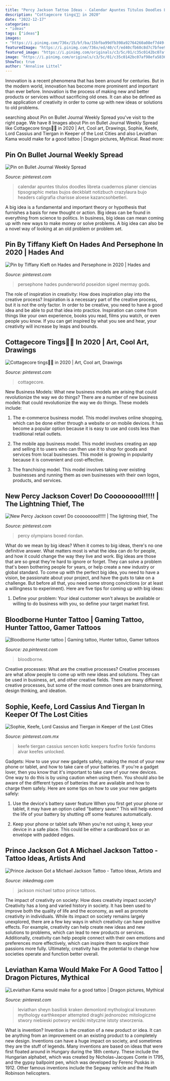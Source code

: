 ```yaml
---
title: "Percy Jackson Tattoo Ideas - Calendar Apuntes Titulos Doodles Libreta Cuadernos Planer Ciencias Tipsographic Metas Bujos Deckblatt Notizbuch Crazylaura Bujo Headers Caligrafia Charisse Aloese Kazancsohbetleri"
description: "Cottagecore tings🐸🌷 in 2020"
date: "2022-12-17"
categories:
- "ideas"
tags: ["ideas"]
images:
- "https://i.pinimg.com/736x/15/bf/ba/15bfba99dfb398a92764260a08ef7d49--big-kids-kid-stuff.jpg"
featuredImage: "https://i.pinimg.com/736x/ed/40/cf/ed40cfb60c8d7c7bfee97b63fba04ef9.jpg"
featured_image: "https://i.pinimg.com/originals/c3/5c/01/c35c0142bc07af98efa58365185f529f.jpg"
image: "https://i.pinimg.com/originals/c3/5c/01/c35c0142bc07af98efa58365185f529f.jpg"
ShowToc: true
author: "Annalise Littel"
---
```



Innovation is a recent phenomena that has been around for centuries. But in the modern world, innovation has become more prominent and important than ever before. Innovation is the process of making new and better products or services without sacrificing old ones. It can also be defined as the application of creativity in order to come up with new ideas or solutions to old problems.

	

		
searching about Pin on Bullet Journal Weekly Spread you've visit to the right page. We have 8 Images about Pin on Bullet Journal Weekly Spread like Cottagecore tings🐸🌷 in 2020 | Art, Cool art, Drawings, Sophie, Keefe, Lord Cassius and Tiergan in Keeper of the Lost Cities and also Leviathan Kama would make for a good tattoo | Dragon pictures, Mythical. Read more:
		
    
## Pin On Bullet Journal Weekly Spread

<img loading=lazy src="https://i.pinimg.com/736x/ed/40/cf/ed40cfb60c8d7c7bfee97b63fba04ef9.jpg" onerror="this.onerror=null;this.src='https://tse3.mm.bing.net/th?id=OIP.w53f_uFF2TSLB27LbdruEwHaLH&amp;pid=15.1';" alt="Pin on Bullet Journal Weekly Spread">

_Source: pinterest.com_

>calendar apuntes titulos doodles libreta cuadernos planer ciencias tipsographic metas bujos deckblatt notizbuch crazylaura bujo headers caligrafia charisse aloese kazancsohbetleri. 

	

A big idea is a fundamental and important theory or hypothesis that furnishes a basis for new thought or action. Big ideas can be found in everything from science to politics. In business, big ideas can mean coming up with new ways to make money or solve problems. A big idea can also be a novel way of looking at an old problem or problem set.

    
## Pin By Tiffany Kieft On Hades And Persephone In 2020 | Hades And

<img loading=lazy src="https://i.pinimg.com/736x/60/fa/fa/60fafa5bfe45fd8317a336c818d21d14.jpg" onerror="this.onerror=null;this.src='https://tse4.mm.bing.net/th?id=OIP.f9n5WBedn2iPJhyDeMs9wAHaKw&amp;pid=15.1';" alt="Pin by Tiffany Kieft on Hades and Persephone in 2020 | Hades and">

_Source: pinterest.com_

>persephone hades punderworld poseidon sigeel mermay gods. 

	

The role of inspiration in creativity: How does inspiration play into the creative process?
Inspiration is a necessary part of the creative process, but it is not the only factor. In order to be creative, you need to have a good idea and be able to put that idea into practice. Inspiration can come from things like your own experience, books you read, films you watch, or even people you know. If you can get inspired by what you see and hear, your creativity will increase by leaps and bounds.

    
## Cottagecore Tings🐸🌷 In 2020 | Art, Cool Art, Drawings

<img loading=lazy src="https://i.pinimg.com/736x/22/68/ed/2268ed083c4ffcd213d1b5cc10d83044.jpg" onerror="this.onerror=null;this.src='https://tse1.mm.bing.net/th?id=OIP.kMLwJA1HoFDShTWzI1dhGwHaJ3&amp;pid=15.1';" alt="Cottagecore tings🐸🌷 in 2020 | Art, Cool art, Drawings">

_Source: pinterest.com_

>cottagecore. 

	

New Business Models: What new business models are arising that could revolutionize the way we do things?
There are a number of new business models that could revolutionize the way we do things. These models include:
1. The e-commerce business model. This model involves online shopping, which can be done either through a website or on mobile devices. It has become a popular option because it is easy to use and costs less than traditional retail outlets.

2. The mobile app business model. This model involves creating an app and selling it to users who can then use it to shop for goods and services from local businesses. This model is growing in popularity because it is convenient and cost-effective.

3. The franchising model. This model involves taking over existing businesses and running them as own businesses with their own logos, products, and services.

    
## New Percy Jackson Cover! Do Cooooooool!!!!! | The Lightning Thief, The

<img loading=lazy src="https://i.pinimg.com/736x/15/bf/ba/15bfba99dfb398a92764260a08ef7d49--big-kids-kid-stuff.jpg" onerror="this.onerror=null;this.src='https://tse3.mm.bing.net/th?id=OIP.ske3FR98BUqFuty5BG2WVQHaKk&amp;pid=15.1';" alt="New Percy Jackson cover! Do cooooooool!!!!! | The lightning thief, The">

_Source: pinterest.com_

>percy olympians boxed riordan. 

	

What do we mean by big ideas?
When it comes to big ideas, there's no one definitive answer. What matters most is what the idea can do for people, and how it could change the way they live and work. 
Big ideas are those that are so great they're hard to ignore or forget. They can solve a problem that's been bothering people for years, or help create a new industry or global standard. 
To come up with the perfect big idea, you need to have a vision, be passionate about your project, and have the guts to take on a challenge. But before all that, you need some strong convictions (or at least a willingness to experiment). 
Here are five tips for coming up with big ideas: 
1) Define your problem: Your ideal customer won't always be available or willing to do business with you, so define your target market first.

    
## Bloodborne Hunter Tattoo | Gaming Tattoo, Hunter Tattoo, Gamer Tattoos

<img loading=lazy src="https://i.pinimg.com/736x/a8/8c/ce/a88cceab910136446dac44eef3c43918.jpg" onerror="this.onerror=null;this.src='https://tse3.mm.bing.net/th?id=OIP.e7T5gzAfAl4671RihxW29gHaNK&amp;pid=15.1';" alt="Bloodborne Hunter tattoo | Gaming tattoo, Hunter tattoo, Gamer tattoos">

_Source: za.pinterest.com_

>bloodborne. 

	

Creative processes: What are the creative processes?
Creative processes are what allow people to come up with new ideas and solutions. They can be used in business, art, and other creative fields. There are many different creative processes, but some of the most common ones are brainstorming, design thinking, and ideation.

    
## Sophie, Keefe, Lord Cassius And Tiergan In Keeper Of The Lost Cities

<img loading=lazy src="https://i.pinimg.com/736x/42/90/3d/42903d8c1f7b2e5b91c2133fe84feab9.jpg" onerror="this.onerror=null;this.src='https://tse3.mm.bing.net/th?id=OIP.ZAilZ2ga2rgkgJ15zOsr0wHaLH&amp;pid=15.1';" alt="Sophie, Keefe, Lord Cassius and Tiergan in Keeper of the Lost Cities">

_Source: pinterest.com.mx_

>keefe tiergan cassius sencen kotlc keepers foxfire forkle fandoms alvar keefes unlocked. 

	

Gadgets: How to use your new gadgets safely, making the most of your new phone or tablet, and how to take care of your batteries.
If you're a gadget lover, then you know that it's important to take care of your new devices. One way to do this is by using caution when using them. You should also be aware of the different types of batteries that are available and how to charge them safely. Here are some tips on how to use your new gadgets safely: 
1) Use the device's battery saver feature When you first get your phone or tablet, it may have an option called "battery saver." This will help extend the life of your battery by shutting off some features automatically. 

2) Keep your phone or tablet safe When you're not using it, keep your device in a safe place. This could be either a cardboard box or an envelope with padded edges.

    
## Prince Jackson Got A Michael Jackson Tattoo - Tattoo Ideas, Artists And

<img loading=lazy src="https://www.inkedmag.com/.image/t_share/MTU5MDMyODU2Mzc3ODI5MTQ0/prince-jackson-michael-jackson-tattoo.jpg" onerror="this.onerror=null;this.src='https://tse4.mm.bing.net/th?id=OIP.geisgNzAgJGO6kdsJ05y0AHaHJ&amp;pid=15.1';" alt="Prince Jackson Got a Michael Jackson Tattoo - Tattoo Ideas, Artists and">

_Source: inkedmag.com_

>jackson michael tattoo prince tattoos. 

	

The impact of creativity on society: How does creativity impact society?
Creativity has a long and varied history in society. It has been used to improve both the quality of life and the economy, as well as promote creativity in individuals. While its impact on society remains largely unexplored, there are a few key ways in which creativity can have positive effects. For example, creativity can help create new ideas and new solutions to problems, which can lead to new products or services. Additionally, creativity can help people connect with their own emotions and preferences more effectively, which can inspire them to explore their passions more fully. Ultimately, creativity has the potential to change how societies operate and function better overall.

    
## Leviathan Kama Would Make For A Good Tattoo | Dragon Pictures, Mythical

<img loading=lazy src="https://i.pinimg.com/originals/c3/5c/01/c35c0142bc07af98efa58365185f529f.jpg" onerror="this.onerror=null;this.src='https://tse1.mm.bing.net/th?id=OIP.Lgqg8Gpu3GWxLqdxr3yDTAHaKe&amp;pid=15.1';" alt="Leviathan Kama would make for a good tattoo | Dragon pictures, Mythical">

_Source: pinterest.com_

>leviathan sheyn basilisk kraken demonlord mythological kreaturen mythology earthkeeper attempted draghi jednorożec mitologiczne stwory niebieski potwory wróżki mityczne istoty stworzenia. 

	

What is invention?
Invention is the creation of a new product or idea. It can be anything from an improvement on an existing product to a completely new design. Inventions can have a huge impact on society, and sometimes they are the stuff of legends.
Many inventions are based on ideas that were first floated around in Hungary during the 18th century. These include the Hungarian alphabet, which was created by Nicholas-Jacques Conte in 1795, and the gypsy ballpoint pen, which was developed by Ferenc Puskás in 1912. Other famous inventions include the Segway vehicle and the Heath Robinson helicopters.

